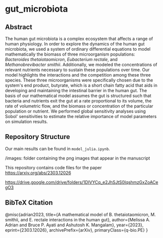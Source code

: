 # gut_microbiota

## Abstract

The human gut microbiota is a complex ecosystem that affects a range of human physiology.  In order to explore the dynamics of the human gut microbiota, we used a system of ordinary differential equations to model mathematically the biomass of three microorganism populations: _Bacteroides thetaiotaomicron_, _Eubacterium rectale_, and _Methanobrevibacter smithii_. Additionally, we modeled the concentrations of relevant nutrients necessary to sustain these populations over time. Our model highlights the interactions and the competition among these three species. These three microorganisms were specifically chosen due to the system's end product, butyrate, which is a short chain fatty acid that aids in developing and maintaining the intestinal barrier in the human gut. The basis of our mathematical model assumes the gut is structured such that bacteria and nutrients exit the gut at a rate proportional to its volume, the rate of volumetric flow, and the biomass or concentration of the particular population or nutrient. We performed global sensitivity analyses using Sobol' sensitivities to estimate the relative importance of model parameters on simulation results.

## Repository Structure

Our main results can be found in ```model_julia.ipynb```.

/images: folder containing the png images that appear in the manuscript

This repository contains code files for the paper https://arxiv.org/abs/2303.12026

https://drive.google.com/drive/folders/1DIVYCq_e2JhSJtS0IqshmzGxZoACegO3

## BibTeX Citation

@misc{adrian2023,
      title={A mathematical model of B. thetaiotaomicron, M. smithii, and E. rectale interactions in the human gut}, 
      author={Melissa A. Adrian and Bruce P. Ayati and Ashutosh K. Mangalam},
      year={2023},
      eprint={2303.12026},
      archivePrefix={arXiv},
      primaryClass={q-bio.PE}
}
